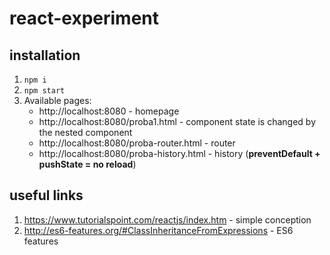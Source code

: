 # react-experiment

## installation
1. `npm i`
1. `npm start`
1. Available pages: 
    * http://localhost:8080 - homepage
    * http://localhost:8080/proba1.html - component state is changed by the nested component
    * http://localhost:8080/proba-router.html - router
    * http://localhost:8080/proba-history.html - history (**preventDefault + pushState = no reload**)



## useful links
1. https://www.tutorialspoint.com/reactjs/index.htm - simple conception
1. http://es6-features.org/#ClassInheritanceFromExpressions - ES6 features